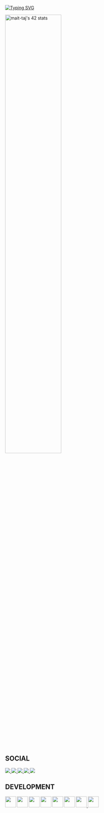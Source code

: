 [![Typing SVG](https://readme-typing-svg.demolab.com?font=Cinzel&size=28&duration=3500&pause=300&color=d00000&center=true&width=435&lines=YoU/>WLcOm.In->MY😑GithUb)](https://git.io/typing-svg)
</hr>
<p align="auto">
<a href="https://github.com/oakoudad/badge42" align="left">
    <img src="https://badge.mediaplus.ma/binary/mait-taj" alt="mait-taj's 42 stats" width=60% display=block"/>
</a>
</p>

## SOCIAL
<a href="mailto:mhdjant607@gmail.com">
    <img src="https://img.shields.io/badge/-Gmail-000?style=flat&logo=Gmail&logoColor=ea4335&labelColor=000"">
</a>
<a href="https://twitter.com/MhDjant">
    <img src="https://img.shields.io/badge/-X-000?style=flat&logo=X&logoColor=fff&labelColor=000"">
</a>
</a>
<a href="https://discord.com/users/">
    <img src="https://img.shields.io/badge/-discord-000?style=flat&logo=discord&logoColor=fff&labelColor=000"">
</a>
<a href="https://www.instagram.com/simotajant/">
    <img src="https://img.shields.io/badge/-instagram-000?style=flat&logo=instagram&logoColor=fff&labelColor=000"">
</a>
<a href="https://www.linkedin.com/in/">
    <img src="https://img.shields.io/badge/-linkedin-000?style=flat&logo=linkedin&logoColor=fff&labelColor=000"">
</a>

## DEVELOPMENT
<a href="https://skillicons.dev">
    <img width="35" height="35" align="left" src="https://skillicons.dev/icons?i=python" /> <img width="35" height="35" align="left" src="https://skillicons.dev/icons?i=linux" /> <img width="35" height="35" align="left" src="https://skillicons.dev/icons?i=javascript" /><img width="35" height="35" align="left" src="https://skillicons.dev/icons?i=c" />
    <img width="35" height="35" align="left" src="https://skillicons.dev/icons?i=bash" /> <img width="35" height="35" align="left" src="https://skillicons.dev/icons?i=vscode" /> <img width="35" height="35" src="https://skillicons.dev/icons?i=java" /> <img width="35" height="35" src="https://skillicons.dev/icons?i=cpp"/> </a>
